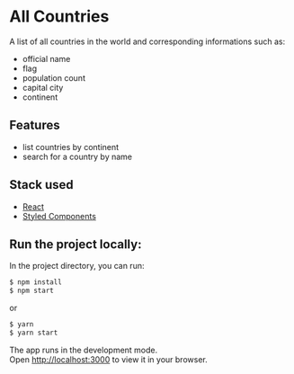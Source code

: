 # All Countries

A list of all countries in the world and corresponding informations such as:  
- official name
- flag
- population count
- capital city
- continent


## Features
- list countries by continent
- search for a country by name


## Stack used
- [React](https://reactjs.org/)
- [Styled Components](https://www.styled-components.com/)


## Run the project locally:  

In the project directory, you can run:

```bash
$ npm install
$ npm start
```
or 
```bash
$ yarn
$ yarn start
```

The app runs in the development mode.\
Open [http://localhost:3000](http://localhost:3000) to view it in your browser.


